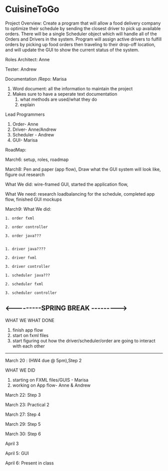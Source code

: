 # CuisineToGo

Project Overview:
Create a program that will allow a food delivery company to optimize their schedule by sending the closest driver to pick up available orders.
There will be a single Scheduler object which will handle all of the Orders and Drivers in the system. 
Program will assign active drivers to fulfill orders by picking up food orders then traveling to their drop-off location, and will update the GUI to show the current status of the system.

Roles
Architect: Anne

Tester: Andrew

Documentation /Repo: Marisa
1. Word document: all the information to maintain the project
2. Makes sure to have a seperate text documentation
	1. what methods are used/what they do
	2. explain


Lead Programmers
1. Order- Anne
2. Driver- Anne/Andrew
3. Scheduler - Andrew 
4. GUI- Marisa

RoadMap:

March6: setup, roles, roadmap

March8: Pen and paper (app flow), Draw what the GUI system will look like, figure out research 

What We did: wire-framed GUI, started the application flow,

What We need: research loadbalancing for the schedule, completed app flow, finished GUI mockups 

March9: 
What We did:

	1. order fxml
	
	2. order controller
	
	3. order java???
	
	
	1. driver java????
	
	2. driver fxml
	
	3. driver controller
	
	1. scheduler java???
	
	2. scheduler fxml
	
	3. scheduler controller
	
	
	

<---------SPRING BREAK --------->
------------------------------------

WHAT WE WHAT DONE

1. finish app flow
2. start on fxml files
3. start figuring out how the driver/scheduler/order are going to interact with each other

------------------------------------

March 20 : (HW4 due @ 5pm),Step 2

WHAT WE DID
1. starting on FXML files/GUIS - Marisa
2. working on App flow- Anne & Andrew

March 22: Step 3

March 23: Practical 2

March 27: Step 4

March 29: Step 5 

March 30: Step 6

April 3

April 5: GUI

April 6: Present in class




